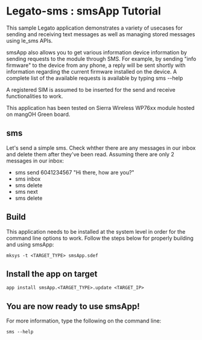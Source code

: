 Legato-sms : smsApp Tutorial
========================================

This sample Legato application demonstrates a variety of usecases for sending and receiving text messages as well as managing stored messages using le_sms APIs.

smsApp also allows you to get various information device information by sending requests to the module through SMS. For example, by sending "info firmware" to the device from any phone,
a reply will be sent shortly with information regarding the current firmware installed on the device. A complete list of the available requests is available by typing sms --help

A registered SIM is assumed to be inserted for the send and receive functionalities to work.

This application has been tested on Sierra Wireless WP76xx module hosted on mangOH Green board.

sms
----
Let's send a simple sms. Check whther there are any messages in our inbox and delete them after they've been read. Assuming there are only 2 messages in our inbox:

* sms send 6041234567 "Hi there, how are you?"
* sms inbox
* sms delete
* sms next
* sms delete

Build
-----
This application needs to be installed at the system level in order for the command line options to work. Follow the steps below for properly building and using smsApp:
~~~
mksys -t <TARGET_TYPE> smsApp.sdef
~~~

Install the app on target
-----------------------------------------
~~~
app install smsApp.<TARGET_TYPE>.update <TARGET_IP>
~~~

You are now ready to use smsApp!
--------------------------------------
For more information, type the following on the command line:
~~~
sms --help
~~~